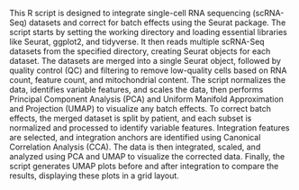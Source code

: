 This R script is designed to integrate single-cell RNA sequencing (scRNA-Seq) datasets and correct for batch effects using the Seurat package. 
The script starts by setting the working directory and loading essential libraries like Seurat, ggplot2, and tidyverse. 
It then reads multiple scRNA-Seq datasets from the specified directory, creating Seurat objects for each dataset.
The datasets are merged into a single Seurat object, followed by quality control (QC) and filtering to remove low-quality cells based on RNA count, feature count, and mitochondrial content. 
The script normalizes the data, identifies variable features, and scales the data, then performs Principal Component Analysis (PCA) and Uniform Manifold Approximation and Projection (UMAP) to visualize any batch effects.
To correct batch effects, the merged dataset is split by patient, and each subset is normalized and processed to identify variable features. Integration features are selected, and integration anchors are identified using Canonical Correlation Analysis (CCA). The data is then integrated, scaled, and analyzed using PCA and UMAP to visualize the corrected data.
Finally, the script generates UMAP plots before and after integration to compare the results, displaying these plots in a grid layout.
